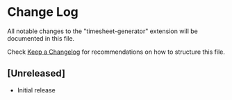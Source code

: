 # Change Log

All notable changes to the "timesheet-generator" extension will be documented in this file.

Check [Keep a Changelog](http://keepachangelog.com/) for recommendations on how to structure this file.

## [Unreleased]

- Initial release